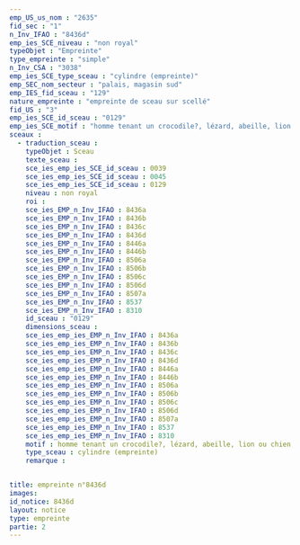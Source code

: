 ```yaml
---
emp_US_us_nom : "2635"
fid_sec : "1"
n_Inv_IFAO : "8436d"
emp_ies_SCE_niveau : "non royal"
typeObjet : "Empreinte"
type_empreinte : "simple"
n_Inv_CSA : "3038"
emp_ies_SCE_type_sceau : "cylindre (empreinte)"
emp_SEC_nom_secteur : "palais, magasin sud"
emp_IES_fid_sceau : "129"
nature_empreinte : "empreinte de sceau sur scellé"
fid_US : "3"
emp_ies_SCE_id_sceau : "0129"
emp_ies_SCE_motif : "homme tenant un crocodile?, lézard, abeille, lion ou chien assis, oiseaux affrontés, hippopotame, capriné, …"
sceaux :
  - traduction_sceau : 
    typeObjet : Sceau
    texte_sceau : 
    sce_ies_emp_ies_SCE_id_sceau : 0039
    sce_ies_emp_ies_SCE_id_sceau : 0045
    sce_ies_emp_ies_SCE_id_sceau : 0129
    niveau : non royal
    roi : 
    sce_ies_EMP_n_Inv_IFAO : 8436a
    sce_ies_EMP_n_Inv_IFAO : 8436b
    sce_ies_EMP_n_Inv_IFAO : 8436c
    sce_ies_EMP_n_Inv_IFAO : 8436d
    sce_ies_EMP_n_Inv_IFAO : 8446a
    sce_ies_EMP_n_Inv_IFAO : 8446b
    sce_ies_EMP_n_Inv_IFAO : 8506a
    sce_ies_EMP_n_Inv_IFAO : 8506b
    sce_ies_EMP_n_Inv_IFAO : 8506c
    sce_ies_EMP_n_Inv_IFAO : 8506d
    sce_ies_EMP_n_Inv_IFAO : 8507a
    sce_ies_EMP_n_Inv_IFAO : 8537
    sce_ies_EMP_n_Inv_IFAO : 8310
    id_sceau : "0129"
    dimensions_sceau : 
    sce_ies_emp_ies_EMP_n_Inv_IFAO : 8436a
    sce_ies_emp_ies_EMP_n_Inv_IFAO : 8436b
    sce_ies_emp_ies_EMP_n_Inv_IFAO : 8436c
    sce_ies_emp_ies_EMP_n_Inv_IFAO : 8436d
    sce_ies_emp_ies_EMP_n_Inv_IFAO : 8446a
    sce_ies_emp_ies_EMP_n_Inv_IFAO : 8446b
    sce_ies_emp_ies_EMP_n_Inv_IFAO : 8506a
    sce_ies_emp_ies_EMP_n_Inv_IFAO : 8506b
    sce_ies_emp_ies_EMP_n_Inv_IFAO : 8506c
    sce_ies_emp_ies_EMP_n_Inv_IFAO : 8506d
    sce_ies_emp_ies_EMP_n_Inv_IFAO : 8507a
    sce_ies_emp_ies_EMP_n_Inv_IFAO : 8537
    sce_ies_emp_ies_EMP_n_Inv_IFAO : 8310
    motif : homme tenant un crocodile?, lézard, abeille, lion ou chien assis, oiseaux affrontés, hippopotame, capriné, …
    type_sceau : cylindre (empreinte)
    remarque : 


title: empreinte n°8436d
images: 
id_notice: 8436d
layout: notice
type: empreinte
partie: 2
---
```

